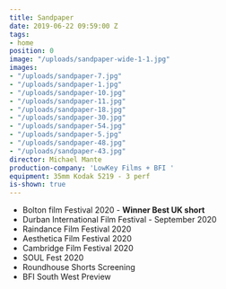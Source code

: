 ```yaml
---
title: Sandpaper
date: 2019-06-22 09:59:00 Z
tags:
- home
position: 0
image: "/uploads/sandpaper-wide-1-1.jpg"
images:
- "/uploads/sandpaper-7.jpg"
- "/uploads/sandpaper-1.jpg"
- "/uploads/sandpaper-10.jpg"
- "/uploads/sandpaper-11.jpg"
- "/uploads/sandpaper-18.jpg"
- "/uploads/sandpaper-30.jpg"
- "/uploads/sandpaper-54.jpg"
- "/uploads/sandpaper-5.jpg"
- "/uploads/sandpaper-48.jpg"
- "/uploads/sandpaper-43.jpg"
director: Michael Mante
production-company: 'LowKey Films + BFI '
equipment: 35mm Kodak 5219 - 3 perf
is-shown: true
---
```


- Bolton film Festival 2020 - **Winner Best UK short** 
- Durban International Film Festival - September 2020
- Raindance Film Festival 2020
- Aesthetica Film Festival 2020
- Cambridge Film Festival 2020
- SOUL Fest 2020
- Roundhouse Shorts Screening
- BFI South West Preview 